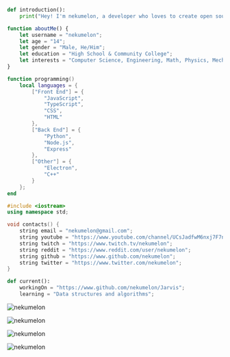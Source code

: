 ```python
def introduction():
    print("Hey! I'm nekumelon, a developer who loves to create open source projects for people to use on the go.");
```
```javascript
function aboutMe() {
    let username = "nekumelon";
    let age = "14";
    let gender = "Male, He/Him";
    let education = "High School & Community College";
    let interests = "Computer Science, Engineering, Math, Physics, Mechanical Keyboards, Japanese";
}
```
```lua
function programming()
    local languages = {
        ["Front End"] = {
            "JavaScript",
            "TypeScript",
            "CSS",
            "HTML"
        },
        ["Back End"] = {
            "Python",
            "Node.js",
            "Express"
        },
        ["Other"] = {
            "Electron",
            "C++"
        }
    };
end
```
```cpp
#include <iostream>
using namespace std;

void contacts() {
    string email = "nekumelon@gmail.com";
    string youtube = "https://www.youtube.com/channel/UCsJadfwM6nxj7F7ni4zht_g";
    string twitch = "https://www.twitch.tv/nekumelon";
    string reddit = "https://www.reddit.com/user/nekumelon";
    string github = "https://www.github.com/nekumelon";
    string twitter = "https://www.twitter.com/nekumelon";
}
```
```python
def current():
    workingOn = "https://www.github.com/nekumelon/Jarvis";
    learning = "Data structures and algorithms";
```

<p align="left"><img src="https://github-readme-stats.vercel.app/api/top-langs/?username=nekumelon&langs_count=5&theme=light" alt="nekumelon" /></p>
<p align="left"><img src="https://github-readme-stats.vercel.app/api/top-langs?username=nekumelon&show_icons=true&locale=en&layout=compact" alt="nekumelon" /></p>
<p align="left"><img src="https://github-readme-stats.vercel.app/api?username=nekumelon&show_icons=true&locale=en" alt="nekumelon" /></p>
<p align="left"><img src="https://github-readme-streak-stats.herokuapp.com/?user=nekumelon&" alt="nekumelon" /></p>
